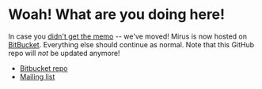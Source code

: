 # Woah! What are you doing here!

In case you [didn't get the memo](https://groups.google.com/forum/#!category-topic/mirus-dev/YRQ06WsqrCg) -- we've moved!  Mirus is now hosted on [BitBucket](https://bitbucket.org/joshbeitler/mirus).  Everything else should continue as normal.  Note that this GitHub repo will _not_ be updated anymore!

* [Bitbucket repo](https://bitbucket.org/joshbeitler/mirus)
* [Mailing list](https://groups.google.com/forum/#!categories/mirus-dev)
